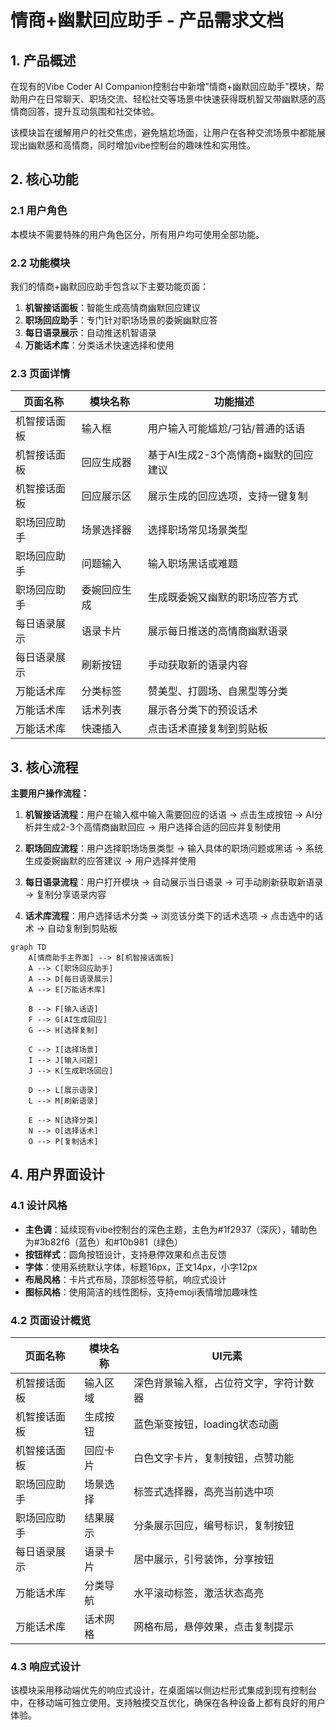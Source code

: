 # 情商+幽默回应助手 - 产品需求文档

## 1. 产品概述

在现有的Vibe Coder AI Companion控制台中新增"情商+幽默回应助手"模块，帮助用户在日常聊天、职场交流、轻松社交等场景中快速获得既机智又带幽默感的高情商回答，提升互动氛围和社交体验。

该模块旨在缓解用户的社交焦虑，避免尴尬场面，让用户在各种交流场景中都能展现出幽默感和高情商，同时增加vibe控制台的趣味性和实用性。

## 2. 核心功能

### 2.1 用户角色

本模块不需要特殊的用户角色区分，所有用户均可使用全部功能。

### 2.2 功能模块

我们的情商+幽默回应助手包含以下主要功能页面：

1. **机智接话面板**：智能生成高情商幽默回应建议
2. **职场回应助手**：专门针对职场场景的委婉幽默应答
3. **每日语录展示**：自动推送机智语录
4. **万能话术库**：分类话术快速选择和使用

### 2.3 页面详情

| 页面名称 | 模块名称 | 功能描述 |
|----------|----------|----------|
| 机智接话面板 | 输入框 | 用户输入可能尴尬/刁钻/普通的话语 |
| 机智接话面板 | 回应生成器 | 基于AI生成2-3个高情商+幽默的回应建议 |
| 机智接话面板 | 回应展示区 | 展示生成的回应选项，支持一键复制 |
| 职场回应助手 | 场景选择器 | 选择职场常见场景类型 |
| 职场回应助手 | 问题输入 | 输入职场黑话或难题 |
| 职场回应助手 | 委婉回应生成 | 生成既委婉又幽默的职场应答方式 |
| 每日语录展示 | 语录卡片 | 展示每日推送的高情商幽默语录 |
| 每日语录展示 | 刷新按钮 | 手动获取新的语录内容 |
| 万能话术库 | 分类标签 | 赞美型、打圆场、自黑型等分类 |
| 万能话术库 | 话术列表 | 展示各分类下的预设话术 |
| 万能话术库 | 快速插入 | 点击话术直接复制到剪贴板 |

## 3. 核心流程

**主要用户操作流程：**

1. **机智接话流程**：用户在输入框中输入需要回应的话语 → 点击生成按钮 → AI分析并生成2-3个高情商幽默回应 → 用户选择合适的回应并复制使用

2. **职场回应流程**：用户选择职场场景类型 → 输入具体的职场问题或黑话 → 系统生成委婉幽默的应答建议 → 用户选择并使用

3. **每日语录流程**：用户打开模块 → 自动展示当日语录 → 可手动刷新获取新语录 → 复制分享语录内容

4. **话术库流程**：用户选择话术分类 → 浏览该分类下的话术选项 → 点击选中的话术 → 自动复制到剪贴板

```mermaid
graph TD
    A[情商助手主界面] --> B[机智接话面板]
    A --> C[职场回应助手]
    A --> D[每日语录展示]
    A --> E[万能话术库]
    
    B --> F[输入话语]
    F --> G[AI生成回应]
    G --> H[选择复制]
    
    C --> I[选择场景]
    I --> J[输入问题]
    J --> K[生成职场回应]
    
    D --> L[展示语录]
    L --> M[刷新语录]
    
    E --> N[选择分类]
    N --> O[选择话术]
    O --> P[复制话术]
```

## 4. 用户界面设计

### 4.1 设计风格

- **主色调**：延续现有vibe控制台的深色主题，主色为#1f2937（深灰），辅助色为#3b82f6（蓝色）和#10b981（绿色）
- **按钮样式**：圆角按钮设计，支持悬停效果和点击反馈
- **字体**：使用系统默认字体，标题16px，正文14px，小字12px
- **布局风格**：卡片式布局，顶部标签导航，响应式设计
- **图标风格**：使用简洁的线性图标，支持emoji表情增加趣味性

### 4.2 页面设计概览

| 页面名称 | 模块名称 | UI元素 |
|----------|----------|--------|
| 机智接话面板 | 输入区域 | 深色背景输入框，占位符文字，字符计数器 |
| 机智接话面板 | 生成按钮 | 蓝色渐变按钮，loading状态动画 |
| 机智接话面板 | 回应卡片 | 白色文字卡片，复制按钮，点赞功能 |
| 职场回应助手 | 场景选择 | 标签式选择器，高亮当前选中项 |
| 职场回应助手 | 结果展示 | 分条展示回应，编号标识，复制按钮 |
| 每日语录展示 | 语录卡片 | 居中展示，引号装饰，分享按钮 |
| 万能话术库 | 分类导航 | 水平滚动标签，激活状态高亮 |
| 万能话术库 | 话术网格 | 网格布局，悬停效果，点击复制提示 |

### 4.3 响应式设计

该模块采用移动端优先的响应式设计，在桌面端以侧边栏形式集成到现有控制台中，在移动端可独立使用。支持触摸交互优化，确保在各种设备上都有良好的用户体验。